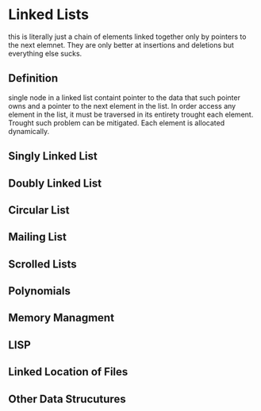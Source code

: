 # Linked Lists

this is literally just a chain of elements linked together only by pointers to the next elemnet.
They are only better at insertions and deletions but everything else sucks.

## Definition

single node in a linked list containt pointer to the data that such pointer owns and a pointer to the next element in the list.
In order access any element in the list, it must be traversed in its entirety trought each element. Trought such problem can be mitigated.
Each element is allocated dynamically.

## Singly Linked List

## Doubly Linked List

## Circular List

## Mailing List

## Scrolled Lists

## Polynomials

## Memory Managment

## LISP

## Linked Location of Files

## Other Data Strucutures


